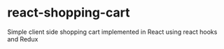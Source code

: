 # react-shopping-cart
Simple client side shopping cart implemented in React using react hooks and Redux
